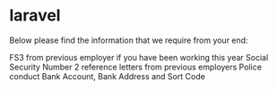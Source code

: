 # laravel



Below please find the information that we require from your
end:

FS3 from previous employer if you have been
working this year 
Social Security Number
2 reference letters from previous employers
Police conduct
Bank Account, Bank Address and Sort Code

